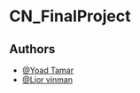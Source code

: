 # CN_FinalProject

## Authors

- [@Yoad Tamar](https://github.com/YoadTamar)
- [@Lior vinman](https://github.com/liorvi35)
